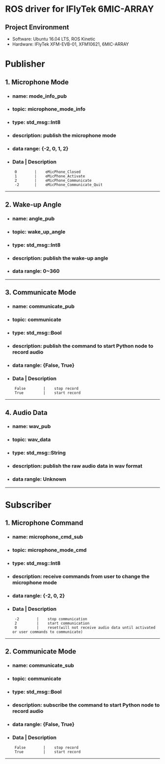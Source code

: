 # ROS driver for IFlyTek 6MIC-ARRAY
## Project Environment
* Software: Ubuntu 16.04 LTS, ROS Kinetic
* Hardware: IFlyTek XFM-EVB-01, XFM10621, 6MIC-ARRAY

# Publisher

## 1. Microphone Mode
* ### name: __mode_info_pub__    
* ### topic: **microphone_mode_info**
* ### type: **std_msg::Int8**
* ### description: **publish the microphone mode**
* ### data range: **{-2, 0, 1, 2}**
* ###  __Data__ |     __Description__ 
       0        |    eMicPhone_Closed
       1        |    eMicPhone_Activate
       2        |    eMicPhone_Communicate
       -2       |    eMicPhone_Communicate_Quit
---       
       
## 2. Wake-up Angle
* ### name: __angle_pub__   
* ### topic: **wake_up_angle**
* ### type: **std_msg::Int8**
* ### description: **publish the wake-up angle**
* ### data rangle: **0~360**
---

## 3. Communicate Mode
* ### name: __communicate_pub__  
* ### topic: **communicate**
* ### type: **std_msg::Bool**
* ### description: **publish the command to start Python node to record audio**
* ### data rangle: **{False, True}**
* ###  __Data__ |     __Description__ 
       False        |    stop record
       True         |    start record
---

## 4. Audio Data
* ### name: __wav_pub__    
* ### topic: **wav_data**
* ### type: **std_msg::String**
* ### description: **publish the raw audio data in wav format**
* ### data rangle: **Unknown**
---
 
# Subscriber
 
## 1. Microphone Command
* ### name: __microphone_cmd_sub__ 
* ### topic: **microphone_mode_cmd**
* ### type: **std_msg::Int8**
* ### description: **receive commands from user to change the microphone mode**
* ### data rangle: **{-2, 0, 2}**
* ###  __Data__ |     __Description__ 
       -2        |    stop communication
       2         |    start communication
       0         |    reset(will not receive audio data until activated or user commands to communicate)
---

## 2. Communicate Mode
* ### name: __communicate_sub__  
* ### topic: **communicate**
* ### type: **std_msg::Bool**
* ### description: **subscribe the command to start Python node to record audio**
* ### data rangle: **{False, True}**
* ###  __Data__ |     __Description__ 
       False        |    stop record
       True         |    start record
---
 

    
